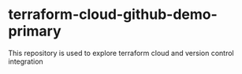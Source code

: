 # terraform-cloud-github-demo-primary
This repository is used to explore terraform cloud and version control integration
